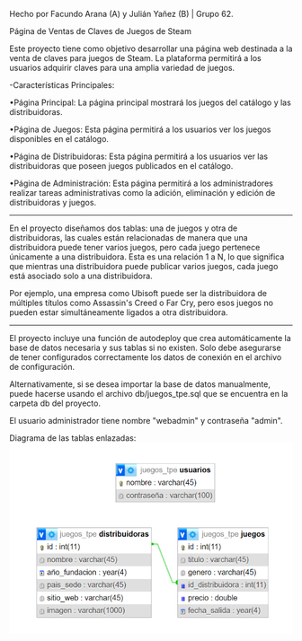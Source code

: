 Hecho por Facundo Arana (A) y Julián Yañez (B) | Grupo 62.

Página de Ventas de Claves de Juegos de Steam

Este proyecto tiene como objetivo desarrollar una página web destinada a la venta de claves para juegos
de Steam. La plataforma permitirá a los usuarios adquirir claves para una amplia variedad de
juegos.

-Características Principales:

•Página Principal: La página principal mostrará los juegos del catálogo y las distribuidoras.

•Página de Juegos: Esta página permitirá a los usuarios ver los juegos disponibles en el catálogo.

•Página de Distribuidoras: Esta página permitirá a los usuarios ver las distribuidoras que poseen juegos
publicados en el catálogo.

•Página de Administración: Esta página permitirá a los administradores realizar tareas administrativas
como la adición, eliminación y edición de distribuidoras y juegos.

--------------------------------------------------------------------------------------------------------------------

En el proyecto diseñamos dos tablas: una de juegos y otra de distribuidoras, las cuales están relacionadas de manera que una distribuidora puede tener varios juegos, pero cada juego pertenece únicamente a una distribuidora. Esta es una relación 1 a N, lo que significa que mientras una distribuidora puede publicar varios juegos, cada juego está asociado solo a una distribuidora.

Por ejemplo, una empresa como Ubisoft puede ser la distribuidora de múltiples títulos como Assassin's Creed o Far Cry, pero esos juegos no pueden estar simultáneamente ligados a otra distribuidora.

--------------------------------------------------------------------------------------------------------------------

El proyecto incluye una función de autodeploy que crea automáticamente la base de datos necesaria y sus tablas si no existen. Solo debe asegurarse de tener configurados correctamente los datos de conexión en el archivo de configuración.

Alternativamente, si se desea importar la base de datos manualmente, puede hacerse usando el archivo db/juegos_tpe.sql que se encuentra en la carpeta db del proyecto.

El usuario administrador tiene nombre "webadmin" y contraseña "admin".

Diagrama de las tablas enlazadas:
![Diagrama_db](db/diagrama_db.png)
